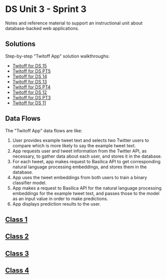 # DS Unit 3 - Sprint 3

Notes and reference material to support an instructional unit about database-backed web applications.

## Solutions

Step-by-step "Twitoff App" solution walkthroughs:
  + [Twitoff for DS 15](https://github.com/s2t2/twitoff-15/commits/master)
  + [Twitoff for DS PT5](https://github.com/s2t2/twitoff-pt5/commits/master)
  + [Twitoff for DS 14](https://github.com/s2t2/twitoff-14/commits/master)
  + [Twitoff for DS 13](https://github.com/s2t2/twitoff-13/commits/master)
  + [Twitoff for DS PT4](https://github.com/s2t2/twitoff-dspt4/commits/master)
  + [Twitoff for DS 12](https://github.com/s2t2/my-web-app-12/commits/master)
  + [Twitoff for DS PT3](https://github.com/s2t2/web-app-inclass-pt3/commits/master)
  + [Twitoff for DS 11](https://github.com/s2t2/web-app-inclass-11/commits/master)

## Data Flows

The "Twitoff App" data flows are like:

   1. User provides example tweet text and selects two Twitter users to compare which is more likely to say the example tweet text.
   2. App requests user and tweet information from the Twitter API, as necessary, to gather data about each user, and stores it in the database.
   3. For each tweet, app makes request to Basilica API to get corresponding natural language processing embeddings, and stores them in the database.
   4. App uses the tweet embeddings from both users to train a binary classifier model.
   5. App makes a request to Basilica API for the natural language processing embeddings for the example tweet text, and passes those to the model as an input value in order to make predictions.
   6. App displays prediction results to the user.


## [Class 1](/notes/class-1.md)

## [Class 2](/notes/class-2.md)

## [Class 3](/notes/class-3.md)

## [Class 4](/notes/class-4.md)
